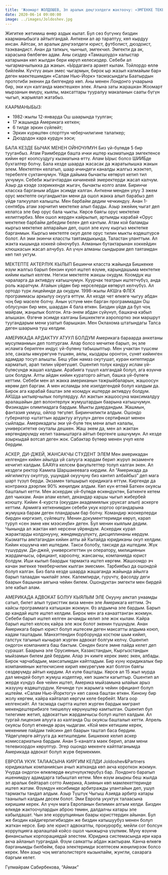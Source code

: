 ```yaml
---
title: 'Жоомарт ЖОЛДОШЕВ, Эл аралык деңгээлдеги жактоочу: «ЭМГЕККЕ ТЕКЕБЕРЧИЛИК КЫЛБАЙМ»'
date: 2020-06-14 09:00:00
image: ../images/Joldoshev.jpg
---
```


Жигитке жетимиш өнөр аздык кылат. Бул сөз бүгүнкү биздин каарманыбызга айтылгандай. Анткени ал ар тараптуу, көп кырдуу инсан. Айтсак, эл аралык деңгээлдеги юрист, футболист, дюздоист, таэквандист. Анан да тапкыч, чынчыл, эмгекчил. Эмгекти да ак, карасына бөлбөгөн адам. Аны сиздер «Тамашоудо» калыстар катарынан көп жылдан бери көрүп келесиздер. Себеби ал чыгармачылыкка да жакын. «Ырдаганга аракет кылам. Тойлордо өллө бийлейм. Күчтүү акын эмес чыгармын, бирок ыр жазып калмайым бар» деген маектешимдин «Салам Нью-Йорк» тасмасындагы Баатырдын прототиби экенин да билгендер көп. Аны менен Лондонго учаарына бир, эки күн калганда маектешкен элек. Атына заты жарашкан Жоомарт мырзанын өмүрү, кыялы, максаттары тууралуу макаланын сааты бүгүн чыгып, жарыялап жатабыз. 

КААРМАНЫБЫЗ:
- 1982-жылы 12-январда Ош шаарында туулган;
- 17 жашында Америкага кеткен;
- 6 тилде эркин сүйлөйт;
- Эркин күрөштөн спорттун чеберчилигине талапкер;
- Дюздодон кара курдун ээси;

БАЛА КЕЗДЕ БЫЧАК МЕНЕН ОЙНОЧУМУН
Биз үй-бүлөдө 5 бир тууганбыз. Атам Раимберди башта ички иштер кызматында эмгектенсе кийин өрт коопсуздугу кызматына өттү. Апам Ырыс болсо ШИИБде бухгалтер болчу. Бала кезде шаарда жасасак да жаратылышка жакын элем. Мектептен келатып, шаар ичиндеги каналды жалгыз жээктеп, теребелге суктанчумун. Үйдө дайыма бычакты көтөрүп кетип тил укчумун. Себеби жыгачтардан кичинекей эмеректерди жасап калчум. Азыр да кээде зээриккенде жыгач, бычакты колго алам. 
Биринчи класска барганым абдан эсимде калган. Анткени менден улуу 3 эжем орус мектепте окугандыктан мени да ошол жакка алып барабыз деп үйдө талкуулап калышты. Мен барбайм дедим чечкиндүү. Анан 1-сентябрь атам ээрчитип мектепке алып барды. Азыр эжейиң чыгат деп келатса эле бир орус бала чыкты. Көрсө баягы орус мектепке келиптирбиз. Мен ошол жерден кайрылып, артымды карабай «Орус мектепке барбайм дебедим беле» деп качтым. Атам кой баламды кыргыз мектепке алпарайын деп, ошол эле күнү  кыргыз мектепке барганмын. Кыргыз мектепте окуп деле орус тилин мыкты өздөштүрсө болот. Ал эми экинчи классты таятамдыкында, Таластан уланттым. Ал жакта кышында хоккей ойночубуз. Алманын бутактарынан хоккейдин клюшкасын жасап алчубуз. Ал үчүн алманы сындырам деп таятамдан көп тил уктум.

МЕКТЕПТЕ АКТЕРЛУК КЫЛЫП
Бешинчи класста жайында Бишкекке өзүм жалгыз барып бензин куюп иштеп өзүмө, карындашыма мектепке кийим кылып келгем. Негизи мектепте жакшы окудум. Коомдук иш чараларга да активдүү катышчумун. Куурчак театрын иштетчүбүз, анда роль жаратчум. Атайын үйдөн бир нерселерди көтөрүп келчүбүз. Ал ортодо түрк лицейинде да окудум. 
1998-жылы АКШга ФЛЕХ программасы аркылуу окууга өттүм. Ал кезде чет өлкөгө чыгуу абдан чоң бир маселе болчу. Анын үстүнө мен барган программадан Ош облусунан бир мен, шаардан 4 бала өткөн. Биздин үйдө да бул чоң майрам, жаңылык болгон. Ата-энем абдан сүйүнүп, башкача кабыл алышкан. Өзгөчө эсимде калганы Бишкектеги аэропортко эки маршрут туугандарым мени узатып барышкан. Мен Оклахома штатындагы Талса деген шаарына туш келдим.


АМЕРИКАДА АРДАКТУУ АТУУЛ БОЛДУМ
Америкага бараарда анкетаны мусулманмын деп толтургам. Алар болсо мечитке барып, эң эле исламга берилген индус үй-бүлөнү табышыптыр. Мен учактан түшсөм эле, сакалы көкүрөгүнө түшкөн, аялы, кыздары оронгон, сүнөт кийинген адамдар тосуп алышты. Беш убак намаз окутушат, куран китептирди карматып, арап тилин үйрөтүшөт. Ошентип толук кандуу ислам үй-бүлөсүндө жашап калдым. Арабияга түшүп калгандай болуп, ага өзүнчө шок болдум. Алты айдан кийин кураторго айтып, башка үй-бүлөгө кеттим. Себеби мен ал жакка американын тажрыйбаларын, жашоосун көрөм деп баргам. А мен исламды эле изилдегендей болуп калдым да. 
Бирок ага карабай баштан эле коомдук иштерде активдүү болдум. АКШда ыктыярчылык популярдуу. Ал жактын жашоосуна максималдуу аралашайын деп волонтерлук жумуштардын баарына катышчумун. Физикадан олимпиадага бардым. Мыкты даярдандым. Жашмын, фантазия укмуш, ойлор төгүлөт. Биринчиликти алдым. Ошондо губернатор «штаттын ардактуу атуулу» деген сертификат менен сыйлады. Америкадагы эки үй-бүлө тең мени алып калалы, университетке окуталы дешкен. Жаш экем да, мен ал жактан көргөндөрүмдү келип тааныштарга айтып бергенге шашчумун. Ал кезде азыркыдай вотсап деген жок. Сабактар бүтөөр менен учуп келе бердим. 

АСКЕР, ДИ-ДЖЕЙ, ЖАНСАКЧЫ СТУДЕНТ ЭЛЕМ
Мен америкадан келгенден кийин айылда үй салууга жардам берип жүрүп экзаменге кечигип калдым. БААУга келсем факультеттер толуп калган экен. Ал кездеги ректор Камила Шаршакеевага кирдим. Ал “Америкада да ийгиликтүү окуптур, ушундай окуучуну биз кантип албайбыз” деп мага шарт түзүп берди. Экзамен тапшырып юридикага өттүм. Киргенде да контракка дээрлик 90% жеңилдик алдым. Көп күн өтпөй Баткен окуясы башталып кетти. Мен аскердик үй-бүлөдө өскөндүктөн, Баткенге кетем деп чыккам. Анан апам келип, декандар каршы чыгып жибербей коюшту. Кийин 4-курста (окуудан академиялык уруксат алып) аскерге кеттим. Армияга кеткенимдин себеби укук коргоо органдарына жумушка барам деген пландарым бар болчу. Командир жоокерлерди бирден киргизип, сүйлөштү. Менин документтеримди көрүп, карап туруп «сен эмне көк мээсиңби» деген.  Бул менин кыялым дедим. Чынында ал жактан көп нерсени үйрөндүм. Аскердик курал жарактарды колдонууну, жөндөмдүүлүктү, дисциплинаны көрдүм. 
Кызматты аяктагандан кийин алты ай Кытайда юридиканы окуп келдим. Кийин кошумча көп иштедим. Такси болобу, таксиде да иштедим. Жүк түшүрдүм. Ди-джей, университеттин үн оператору, милициянын жардамчысы, официант, кароолчу, жансакчы, компанияда юрист болдум. Иши кылып баардык тармакта иштеп көргөм. Жашоомдо эч качан эмгекке текеберчилик кылган эмесмин. Тарбиябыз да ошондой болуп калган. Биз бала кезде шаарда жашаганда жайында айылга барып талаадан чыкпайт элек. Калемпирди, гүрүчтү, фасолду деги баарын башынан аягына чейин билем. Ошондуктан эмгекти мен бирдей эле кабыл алам. 

АМЕРИКАДА АДВОКАТ БОЛУУ КЫЯЛЫМ ЭЛЕ
Окууну аяктап унаамды сатып, билет алып туристтик виза менен эле Америкага кеттим. Эч кайсы программага катышкан жокмун. Өз алдымча эле бардым. Барып ар кандай иште иштеп келдим. Бирок мен ага канааттанган жокмун. Себеби барып иштеп келген акчамды келип эле жок кылам. Кайра барып иштеп келсең кайра эле жок болот экенин түшүндүм. Анан Америкага барып юрист болуп иштесем деген максатты алдыма коюп, кадам таштадым. 
Манхэттендин борборунда костюм шым кийип, галстук тагынып кычырап жүргөн адвокат болгум келчү. Ошентип ондогон компанияга баш бактым. Сенден бизге эмне пайда келет деп сурашат. Баарына эле Орусиянын, Казакстандын, Кыргызстандын мыйзамын билем дей бердим. Алар эч кимге керек эмес экен, албады. Бирок чарчабадым, максатымдан кайтпадым. Бир күнү юридикалык бир компаниянын жетекчисине кирип көкүрөгүмө жат болгон баягы сөздөрүмдү айтып кирдим. Ал күлө баштады. Көрсө ал 15 жыл мурда дал мендей болуп жумуш издептир, көп эшикти кагыптыр. Ошентип ал жерде күндүз 4кө чейин иштеп, Америка мыйзамына ылайык арыз жазууну өздөштүрдүм. Кечинде түн жарымга чейин официант болуп иштейм. «Салам Нью-Йорктогу» көп сахна баштан өткөн. Кинону бир жолу көргөм, кайра кайталап көргүм келе бербейт. Мага оор келгенсийт. Ал тасмада сыртта иштеп жүргөн бардык мигрант мекендештерибизге тиешелүү көрүнүштөр камтылган. 
Ошентип бул тилегиме жетип, адвокаттын жардамчысы болуп иштеп калдым. Ал тургай лицензия алууга аз калганда Ош окуясы башталып кетти. Апрель окуясы болуп өткөндө араң чыдагам. «Кой мен кетишим керек, мекениме пайдам тийсин» деп баарын таштап баса бердим. Үйдөгүлөргө айтууга да жетишпедим. Бишкекке келип аскер комиссариатына бардым. Анан 5-каналга маек берип, апам мени телевизордон көрүптүр. Эгер ошондо мекенге кайтпаганымда Америкада адвокат болуп жүрө бермекмин. 

ЕВРОПА УКУК ТАЛААСЫНА КИРГИМ КЕЛДИ
Joldoshev&Partners юридикалык компаниясын ачып жатканда көп акча короткон жокмун. Учурда ондогон өлкөлөрдө өкүлчүлүктөрүбүз бар. Лондонго баратып ишенимдүү адамдарга табыштап кетем. Мен өзүм акыркы беш жылда эл аралык бейтарап сотто Америка, Азиянын көп мамлекеттеринде иштеп жатам. Өзүмдүн кесибимде арбитражды улантайын деп, ушул тармакты тандап алдым. Азыр Түштүк Чыгыш Азияда арбитр катары таанылып калдым десем болот. Эми Европа укуктук талаасына киришим керек. Ал үчүн мага Европанын билимин алгым келди. 
Биздин өлкөдө жактоочулардын аброю төмөн, далдалчы катары эле кабылдашат.  Чын эле коррупциянын баары юристтердин айынан. Бул же биздин кайдигерлигибизден же биздин катышуубуз менен болуп жаткан нерсе. Бир эле юрист адвокатпы, прокурорбу, мейли сот болсун коррупцияга аралашпай койсо ошол чынжырча үзүлмөк. Муну өзүнчө финансылык корпорациядай элестем. Юридика системасында  ири кара акча айланып тургандай.
 Өзүм саякатты абдан жактырам. Канча өлкөгө барганымды билбейм, бара электеримди эсептесем жеңилирээк болсо керек. Мен азыр чоң мегаполистерге кызыкпайм, жунгли, сахарага баргым келет. 

Гүлмайрам Сабирбекова, “Аймак”

